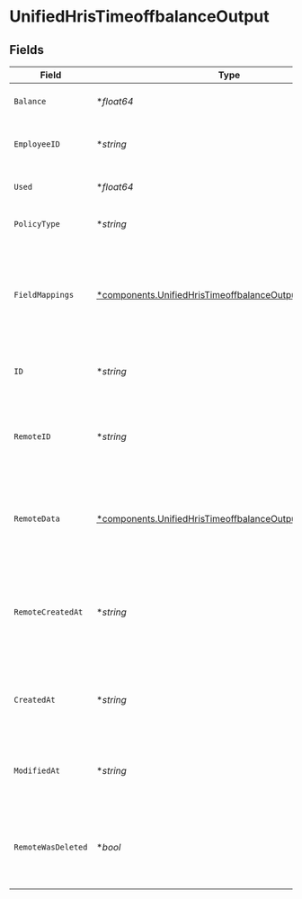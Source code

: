 # UnifiedHrisTimeoffbalanceOutput


## Fields

| Field                                                                                                                               | Type                                                                                                                                | Required                                                                                                                            | Description                                                                                                                         | Example                                                                                                                             |
| ----------------------------------------------------------------------------------------------------------------------------------- | ----------------------------------------------------------------------------------------------------------------------------------- | ----------------------------------------------------------------------------------------------------------------------------------- | ----------------------------------------------------------------------------------------------------------------------------------- | ----------------------------------------------------------------------------------------------------------------------------------- |
| `Balance`                                                                                                                           | **float64*                                                                                                                          | :heavy_minus_sign:                                                                                                                  | The current balance of time off                                                                                                     | 80                                                                                                                                  |
| `EmployeeID`                                                                                                                        | **string*                                                                                                                           | :heavy_minus_sign:                                                                                                                  | The UUID of the associated employee                                                                                                 | 801f9ede-c698-4e66-a7fc-48d19eebaa4f                                                                                                |
| `Used`                                                                                                                              | **float64*                                                                                                                          | :heavy_minus_sign:                                                                                                                  | The amount of time off used                                                                                                         | 40                                                                                                                                  |
| `PolicyType`                                                                                                                        | **string*                                                                                                                           | :heavy_minus_sign:                                                                                                                  | The type of time off policy                                                                                                         | VACATION                                                                                                                            |
| `FieldMappings`                                                                                                                     | [*components.UnifiedHrisTimeoffbalanceOutputFieldMappings](../../models/components/unifiedhristimeoffbalanceoutputfieldmappings.md) | :heavy_minus_sign:                                                                                                                  | The custom field mappings of the object between the remote 3rd party & Panora                                                       | {<br/>"custom_field_1": "value1",<br/>"custom_field_2": "value2"<br/>}                                                              |
| `ID`                                                                                                                                | **string*                                                                                                                           | :heavy_minus_sign:                                                                                                                  | The UUID of the time off balance record                                                                                             | 801f9ede-c698-4e66-a7fc-48d19eebaa4f                                                                                                |
| `RemoteID`                                                                                                                          | **string*                                                                                                                           | :heavy_minus_sign:                                                                                                                  | The remote ID of the time off balance in the context of the 3rd Party                                                               | timeoff_balance_1234                                                                                                                |
| `RemoteData`                                                                                                                        | [*components.UnifiedHrisTimeoffbalanceOutputRemoteData](../../models/components/unifiedhristimeoffbalanceoutputremotedata.md)       | :heavy_minus_sign:                                                                                                                  | The remote data of the time off balance in the context of the 3rd Party                                                             | {<br/>"raw_data": {<br/>"additional_field": "some value"<br/>}<br/>}                                                                |
| `RemoteCreatedAt`                                                                                                                   | **string*                                                                                                                           | :heavy_minus_sign:                                                                                                                  | The date when the time off balance was created in the 3rd party system                                                              | 2024-06-15T12:00:00Z                                                                                                                |
| `CreatedAt`                                                                                                                         | **string*                                                                                                                           | :heavy_minus_sign:                                                                                                                  | The created date of the time off balance record                                                                                     | 2024-06-15T12:00:00Z                                                                                                                |
| `ModifiedAt`                                                                                                                        | **string*                                                                                                                           | :heavy_minus_sign:                                                                                                                  | The last modified date of the time off balance record                                                                               | 2024-06-15T12:00:00Z                                                                                                                |
| `RemoteWasDeleted`                                                                                                                  | **bool*                                                                                                                             | :heavy_minus_sign:                                                                                                                  | Indicates if the time off balance was deleted in the remote system                                                                  | false                                                                                                                               |